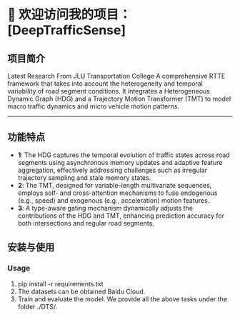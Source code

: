  # 🌟 欢迎访问我的项目：[DeepTrafficSense]

## 项目简介
Latest Research From JLU Transportation College
A comprehensive RTTE framework that takes into account the heterogeneity and temporal variability of road segment conditions. It integrates a Heterogeneous Dynamic Graph (HDG) and a Trajectory Motion Transformer (TMT) to model macro traffic dynamics and micro vehicle motion patterns. 

---

## 功能特点

- **1**: The HDG captures the temporal evolution of traffic states across road segments using asynchronous memory updates and adaptive feature aggregation, effectively addressing challenges such as irregular trajectory sampling and stale memory states.
- **2**: The TMT, designed for variable-length multivariate sequences, employs self- and cross-attention mechanisms to fuse endogenous (e.g., speed) and exogenous (e.g., acceleration) motion features.
- **3**: A type-aware gating mechanism dynamically adjusts the contributions of the HDG and TMT, enhancing prediction accuracy for both intersections and regular road segments. 


## 安装与使用

### Usage
1. pip install -r requirements.txt
2. The datasets can be obtained Baidu Cloud.
3. Train and evaluate the model. We provide all the above tasks under the folder ./DTS/. 
